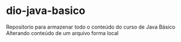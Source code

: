 # dio-java-basico
Repositorio para armazenar todo o conteúdo do curso de Java Básico  
Alterando conteúdo de um arquivo forma local